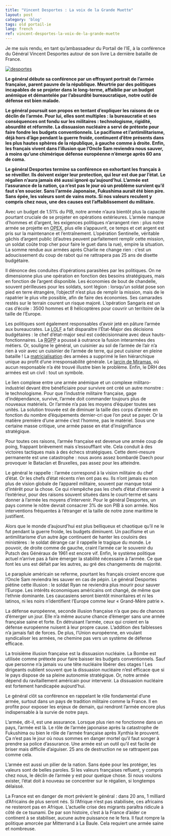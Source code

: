 ```yaml
---
title: "Vincent Desportes : La voix de la Grande Muette"
layout: post
category: 'blog'
tags: old portail-ie
lang: french
ref: vincent-desportes-la-voix-de-la-grande-muette
---
```


Je me suis rendu, en tant qu’ambassadeur du Portail de l’IE, à la conférence du Général Vincent Desportes autour de son livre La dernière bataille de France.

[![desportes](http://blog.enzosandre.fr/wp-content/uploads/2016/04/desportes.jpg)](http://blog.enzosandre.fr/wp-content/uploads/2016/04/desportes.jpg)

**Le général débute sa conférence par un effrayant portrait de l’armée française, parent pauvre de la république. Meurtrie par des politiques incapables de se projeter dans le long-terme, affaiblie par un budget anémique et démantelée par l’absurdité bureaucratique, notre outil de défense est bien malade.**

**Le général poursuit son propos en tentant d’expliquer les raisons de ce déclin de l’armée. Pour lui, elles sont multiples : la bureaucratie et ses conséquences ont fondu sur les militaires : technologisme, rigidité, absurdité et réformite. La dissuasion nucléaire a servi de prétexte pour faire fondre les budgets conventionnels. Le pacifisme et l’antimilitarisme, déjà hors d’âge pendant la guerre froide, continuent d’être présents dans les plus hautes sphères de la république, à gauche comme à droite. Enfin, les français vivent dans l’illusion que l’Oncle Sam reviendra nous sauver, à moins qu’une chimérique défense européenne n’émerge après 60 ans de coma.**

**Le général Desportes termine sa conférence en exhortant les français à se réveiller. Ils doivent exiger leur protection, qui leur est due par l’état. Le régalien n’aura jamais été aussi ignoré qu’aujourd’hui. L’armée est l’assurance de la nation, ça n’est pas le jour où un problème survient qu’il faut s’en soucier. Sans l’armée Japonaise, Fukushima aurait été bien pire. Sans épée, les valeurs sont de vains mots. Si nos valeurs reculent y compris chez nous, une des causes est l’affaiblissement du militaire.**

Avec un budget de 1.51% du PIB, notre armée n’aura bientôt plus la capacité pourtant cruciale de se projeter en opérations extérieures. L’armée manque d’hommes et d’argent, les exigences politiques n’arrangent rien : plus notre armée se projette en <acronym title="Opérations extérieures">OPEX</acronym>, plus elle s’appauvrit, ce temps et cet argent est pris sur la maintenance et l’entraînement. L’opération Sentinelle, véritable gâchis d’argent public (d’autres peuvent parfaitement remplir cette mission, un soldat coûte trop cher pour faire le guet dans la rue), empire la situation. La somme rendue aux armées après Charlie ne change rien : c’est un adoucissement du coup de rabot qui ne rattrapera pas 25 ans de disette budgétaire.

Il dénonce des conduites d’opérations parasitées par les politiques. On ne dimensionne plus une opération en fonction des besoins stratégiques, mais en fonction de l’argent disponible. Les économies de bout de chandelle, souvent périlleuses pour les soldats, sont légion : lorsqu’un soldat pose son pied en terre étrangère, l’objectif n’est plus de remplir la mission, mais de le rapatrier le plus vite possible, afin de faire des économies. Ses camarades restés sur le terrain courent un risque majoré. L’opération Sangaris est un cas d’école : 3500 hommes et 8 hélicoptères pour couvrir un territoire de la taille de l’Europe.

Les politiques sont également responsables d’avoir jeté en pâture l’armée aux bureaucrates. La <acronym title="Loi organique relative aux lois de finances">LOLF</acronym> a fait disparaître l’État-Major des décisions budgétaires : le chef d’état-major seul est codécisionnaire avec deux hauts-fonctionnaires. La <acronym title="Révision générale des politiques publiques">RGPP</acronym> a poussé à outrance la fusion interarmées des métiers. Or, souligne le général, un cuisinier au sol de l’armée de l’air n’a rien à voir avec un cuisinier de l’armée de terre, qui peut cuisiner en pleine bataille ! La [matricialisation](https://fr.wikipedia.org/wiki/Organisation_matricielle) des armées a supprimé le lien hiérarchique unique au profit d’une irresponsabilité générale. Le [larcin de Miramas](http://www.lesechos.fr/30/07/2015/lesechos.fr/021236821693_vol-d-explosifs-a-miramas---constat--accablant--et-gros-impact-budgetaire.htm), où aucun responsable n’a été trouvé illustre bien le problème. Enfin, le DRH des armées est un civil : tout un symbole.

Le lien complexe entre une armée anémique et un complexe militaro-industriel devant être bénéficiaire pour survivre ont créé un autre monstre : le technologisme. Pour que l’industrie militaire française, gage d’indépendance, survive, l’armée doit commander toujours plus de nouveaux matériels. Or l’armée n’a pas les moyens d’équiper toutes ses unités. La solution trouvée est de diminuer la taille des corps d’armée en fonction du nombre d’équipements dernier-cri que l’on peut se payer. Or la matière première d’une armée c’est l’homme, pas le matériel. Sous une certaine masse critique, une armée passe en état d’insignifiance stratégique.

Pour toutes ces raisons, l’armée française est devenue une armée coup de poing, frappant brièvement mais s’essoufflant vite. Cela conduit à des victoires tactiques mais à des échecs stratégiques. Cette demi-mesure permanente est une catastrophe : nous avons assez bombardé Daech pour provoquer le Bataclan et Bruxelles, pas assez pour les atteindre.

Le général le rappelle : l’armée correspond à la vision militaire du chef d’état. Or les chefs d’état récents n’en ont pas eu. Ils n’ont jamais eu non plus de vision globale de l’appareil militaire, souvent par manque total d’intérêt pour la chose. Ce qui n’empêche pas les chefs d’état d’intervenir à l’extérieur, pour des raisons souvent situées dans le court-terme et sans donner à l’armée les moyens d’intervenir. Pour le général Desportes, un pays comme le nôtre devrait consacrer 3% de son PIB à son armée. Nos interventions fréquentes à l’étranger et la taille de notre zone maritime le justifient.

Alors que le monde d’aujourd’hui est plus belliqueux et chaotique qu’il ne le fut pendant la guerre froide, les budgets diminuent. Un pacifisme et un antimilitarisme d’un autre âge continuent de hanter les couloirs des ministères : le soldat dérange car il rappelle le tragique du monde. Le pouvoir, de droite comme de gauche, craint l’armée car le souvenir du Putsch des Généraux de 1961 est encore vif. Enfin, le système politique actuel n’arrive pas à faire émerger la stabilité nécessaire à l’armée. Ce que font les uns est défait par les autres, au gré des changements de majorité.

Le parapluie américain se referme, pourtant les français croient encore que l’Oncle Sam reviendra les sauver en cas de pépin. Le général Desportes piétine cette illusion : le soldat Ryan ne reviendra plus mourir pour sauver l’Europe. Les intérêts économiques américains ont changé, de même que l’ethnie dominante. Les caucasiens seront bientôt minoritaires et ni les latinos, ni les noirs n’identifient l’Europe comme leur « Grand-Mère patrie ».

La défense européenne, seconde illusion française n’a que peu de chances d’émerger un jour. Elle n’a même aucune chance d’émerger sans une armée française saine et forte. En détruisant l’armée, ceux qui croient en la défense européenne nuisent à leur propre cause. L’addition des faiblesses n’a jamais fait de forces. De plus, l’Union européenne, en voulant syndicaliser les armées, ne chemine pas vers un système de défense efficace.

La troisième illusion française est la dissuasion nucléaire. La Bombe est utilisée comme prétexte pour faire baisser les budgets conventionnels. Sauf que personne n’a jamais vu une tête nucléaire libérer des otages ! Les dirigeants oublient souvent que la dissuasion nucléaire n’est efficace que si le pays dispose de sa pleine autonomie stratégique. Or, notre armée dépend du ravitaillement américain pour intervenir. La dissuasion nucléaire est fortement handicapée aujourd’hui.

Le général clôt sa conférence en rappelant le rôle fondamental d’une armée, surtout dans un pays de tradition militaire comme la France. Il en profite pour exposer les enjeux de demain, qui rendront l’armée encore plus indispensable à la survie de notre pays.

L’armée, dit-il, est une assurance. Lorsque plus rien ne fonctionne dans un pays, l’armée est là. Le rôle de l’armée japonaise après la catastrophe de Fukushima ou bien le rôle de l’armée française après Xynthia le prouvent. Ça n’est pas le jour où nous sommes en danger mortel qu’il faut songer à prendre sa police d’assurance. Une armée est un outil qu’il est facile de briser mais difficile d’aiguiser. 25 ans de destruction ne se rattrapent pas comme cela.

L’armée est aussi un pilier de la nation. Sans épée pour les protéger, les valeurs sont de belles paroles. Si les valeurs françaises refluent, y compris chez nous, le déclin de l’armée y est pour quelque chose. Si nous voulons exister, l’état doit à nouveau se concentrer sur le régalien, si longtemps délaissé.

La France est en danger de mort prévient le général : dans 20 ans, 1 milliard d’Africains de plus seront nés. Si l’Afrique n’est pas stabilisée, ces africains ne resteront pas en Afrique. L’actuelle crise des migrants paraîtra ridicule à côté de ce tsunami. De par son histoire, c’est à la France d’aider ce continent à se stabiliser, aucune autre puissance ne le fera. Il faut rompre la politique amorcée par Mitterrand à La Baule. Cela requiert une armée saine et nombreuse.